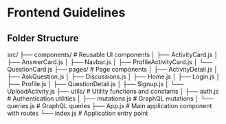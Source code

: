 # Frontend Guidelines

## Folder Structure
src/
├── components/         # Reusable UI components
│   ├── ActivityCard.js
│   ├── AnswerCard.js
│   ├── Navbar.js
│   ├── ProfileActivityCard.js
│   └── QuestionCard.js
├── pages/              # Page components
│   ├── ActivityDetail.js
│   ├── AskQuestion.js
│   ├── Discussions.js
│   ├── Home.js
│   ├── Login.js
│   ├── Profile.js
│   ├── QuestionDetail.js
│   ├── Signup.js
│   └── UploadActivity.js
├── utils/              # Utility functions and constants
│   ├── auth.js         # Authentication utilities
│   ├── mutations.js    # GraphQL mutations
│   └── queries.js      # GraphQL queries
├── App.js              # Main application component with routes
└── index.js            # Application entry point

